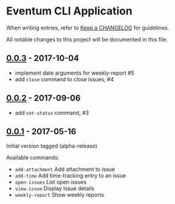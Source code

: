 # Eventum CLI Application

When writing entries, refer to [Keep a CHANGELOG](http://keepachangelog.com/) for guidelines.

All notable changes to this project will be documented in this file.

## [0.0.3] - 2017-10-04

- implement date arguments for weekly-report #5
- add `close` command to close issues, #4

[0.0.3]: https://github.com/eventum/cli/compare/0.0.2...0.0.3

## [0.0.2] - 2017-09-06

- add `set-status` command, #3

[0.0.2]: https://github.com/eventum/cli/compare/0.0.1...0.0.2

## [0.0.1] - 2017-05-16

Initial version tagged (alpha-release)

Available commands:
- `add-attachment`    Add attachment to issue
- `add-time`          Add time-tracking entry to an issue
- `open-issues`       List open issues
- `view-issue`        Display Issue details
- `weekly-report`     Show weekly reports

[0.0.1]: https://github.com/eventum/cli/commits/0.0.1
